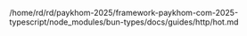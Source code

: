 /home/rd/rd/paykhom-2025/framework-paykhom-com-2025-typescript/node_modules/bun-types/docs/guides/http/hot.md